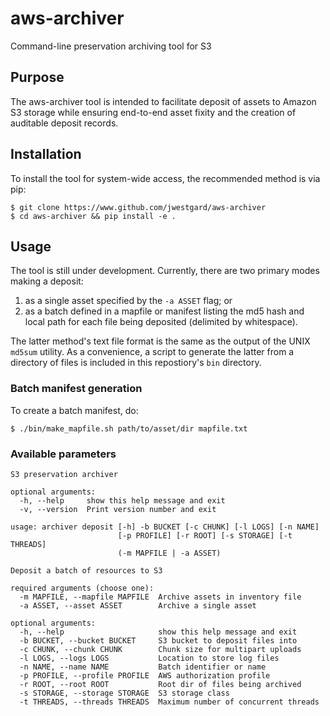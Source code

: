 # aws-archiver
Command-line preservation archiving tool for S3

## Purpose
The aws-archiver tool is intended to facilitate deposit of assets to Amazon S3 storage while ensuring end-to-end asset fixity and the creation of auditable deposit records.

## Installation
To install the tool for system-wide access, the recommended method is via pip:
```
$ git clone https://www.github.com/jwestgard/aws-archiver
$ cd aws-archiver && pip install -e .
```

## Usage
The tool is still under development. Currently, there are two primary modes making a deposit: 
  1. as a single asset specified by the ```-a ASSET``` flag; or 
  2. as a batch defined in a mapfile or manifest listing the md5 hash and local path for each file being deposited (delimited by whitespace). 
  
The latter method's text file format is the same as the output of the UNIX ```md5sum``` utility.  As a convenience, a script to generate the latter from a directory of files is included in this repostiory's ```bin``` directory.

### Batch manifest generation
To create a batch manifest, do:

```
$ ./bin/make_mapfile.sh path/to/asset/dir mapfile.txt
```

### Available parameters

```
S3 preservation archiver

optional arguments:
  -h, --help     show this help message and exit
  -v, --version  Print version number and exit

usage: archiver deposit [-h] -b BUCKET [-c CHUNK] [-l LOGS] [-n NAME]
                        [-p PROFILE] [-r ROOT] [-s STORAGE] [-t THREADS]
                        (-m MAPFILE | -a ASSET)

Deposit a batch of resources to S3

required arguments (choose one):
  -m MAPFILE, --mapfile MAPFILE  Archive assets in inventory file
  -a ASSET, --asset ASSET        Archive a single asset

optional arguments:
  -h, --help                     show this help message and exit
  -b BUCKET, --bucket BUCKET     S3 bucket to deposit files into
  -c CHUNK, --chunk CHUNK        Chunk size for multipart uploads
  -l LOGS, --logs LOGS           Location to store log files
  -n NAME, --name NAME           Batch identifier or name
  -p PROFILE, --profile PROFILE  AWS authorization profile
  -r ROOT, --root ROOT           Root dir of files being archived
  -s STORAGE, --storage STORAGE  S3 storage class
  -t THREADS, --threads THREADS  Maximum number of concurrent threads
```
